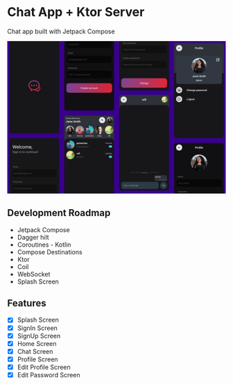 # Chat App + Ktor Server

Chat app built with Jetpack Compose

![](previews/screenshot.png)

## Development Roadmap

- Jetpack Compose
- Dagger hilt
- Coroutines - Kotlin
- Compose Destinations
- Ktor
- Coil
- WebSocket
- Splash Screen

## Features

- [x] Splash Screen
- [x] SignIn Screen
- [x] SignUp Screen
- [x] Home Screen
- [x] Chat Screen
- [x] Profile Screen
- [x] Edit Profile Screen
- [x] Edit Password Screen
